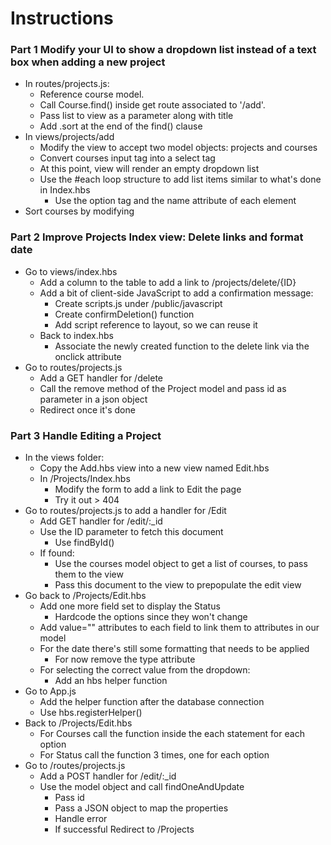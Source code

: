 # Instructions

### Part 1 Modify your UI to show a dropdown list instead of a text box when adding a new project

- In routes/projects.js:
    - Reference course model.
    - Call Course.find() inside get route associated to '/add'.
    - Pass list to view as a parameter along with title
    - Add .sort at the end of the find() clause
- In views/projects/add
    - Modify the view to accept two model objects: projects and courses
    - Convert courses input tag into a select tag
    - At this point, view will render an empty dropdown list
    - Use the #each loop structure to add list items similar to what's done in Index.hbs
        - Use the option tag and the name attribute of each element
- Sort courses by modifying

### Part 2 Improve Projects Index view: Delete links and format date

- Go to views/index.hbs
    - Add a column to the table to add a link to /projects/delete/{ID}
    - Add a bit of client-side JavaScript to add a confirmation message:
        - Create scripts.js under /public/javascript
        - Create confirmDeletion() function
        - Add script reference to layout, so we can reuse it
    - Back to index.hbs
        - Associate the newly created function to the delete link via the onclick attribute
- Go to routes/projects.js
    - Add a GET handler for /delete
    - Call the remove method of the Project model and pass id as parameter in a json object
    - Redirect once it's done

### Part 3 Handle Editing a Project

- In the views folder:
    - Copy the Add.hbs view into a new view named Edit.hbs
    - In /Projects/Index.hbs
        - Modify the form to add a link to Edit the page
        - Try it out > 404
- Go to routes/projects.js to add a handler for /Edit
    - Add GET handler for /edit/:_id
    - Use the ID parameter to fetch this document
        - Use findById()
    - If found:
        - Use the courses model object to get a list of courses, to pass them to the view
        - Pass this document to the view to prepopulate the edit view
- Go back to /Projects/Edit.hbs
    - Add one more field set to display the Status
        - Hardcode the options since they won't change
    - Add value="" attributes to each field to link them to attributes in our model
    - For the date there's still some formatting that needs to be applied
        - For now remove the type attribute
    - For selecting the correct value from the dropdown:
        - Add an hbs helper function
- Go to App.js
    - Add the helper function after the database connection
    - Use hbs.registerHelper()
- Back to /Projects/Edit.hbs
    - For Courses call the function inside the each statement for each option
    - For Status call the function 3 times, one for each option
- Go to /routes/projects.js
    - Add a POST handler for /edit/:_id
    - Use the model object and call findOneAndUpdate
        - Pass id
        - Pass a JSON object to map the properties
        - Handle error
        - If successful Redirect to /Projects